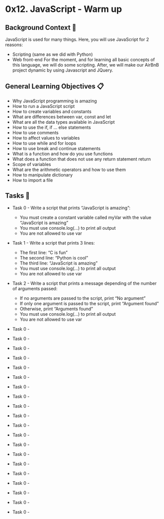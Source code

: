 # 0x12. JavaScript - Warm up

## Background Context :book:
JavaScript is used for many things. Here, you will use JavaScript for 2 reasons:

* Scripting (same as we did with Python)
* Web front-end
For the moment, and for learning all basic concepts of this language, we will do some scripting. After, we will make our AirBnB project dynamic by using Javascript and JQuery.


## General Learning Objectives :clipboard:

* Why JavaScript programming is amazing
* How to run a JavaScript script
* How to create variables and constants
* What are differences between var, const and let
* What are all the data types available in JavaScript
* How to use the if, if ... else statements
* How to use comments
* How to affect values to variables
* How to use while and for loops
* How to use break and continue statements
* What is a function and how do you use functions
* What does a function that does not use any return statement return
* Scope of variables
* What are the arithmetic operators and how to use them
* How to manipulate dictionary
* How to import a file

## Tasks :scroll:

* Task 0 - Write a script that prints “JavaScript is amazing”:
    - You must create a constant variable called myVar with the value “JavaScript is amazing”
    - You must use console.log(...) to print all output
    - You are not allowed to use var

* Task 1 - Write a script that prints 3 lines:
    - The first line: “C is fun”
    - The second line: “Python is cool”
    - The third line: “JavaScript is amazing”
    - You must use console.log(...) to print all output
    - You are not allowed to use var

* Task 2 - Write a script that prints a message depending of the number of arguments passed:
    - If no arguments are passed to the script, print “No argument”
    - If only one argument is passed to the script, print “Argument found”
    - Otherwise, print “Arguments found”
    - You must use console.log(...) to print all output
    - You are not allowed to use var

* Task 0 - 
* Task 0 - 
* Task 0 - 
* Task 0 - 
* Task 0 - 
* Task 0 - 
* Task 0 - 
* Task 0 - 
* Task 0 - 
* Task 0 - 
* Task 0 - 
* Task 0 - 
* Task 0 - 
* Task 0 - 
* Task 0 - 
* Task 0 - 
* Task 0 - 
* Task 0 - 
* Task 0 - 
* Task 0 - 
